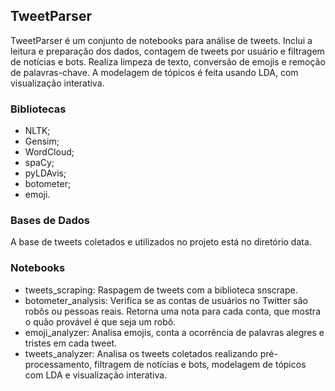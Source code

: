 ## TweetParser
TweetParser é um conjunto de notebooks para análise de tweets. Inclui a leitura e preparação dos dados, contagem de tweets por usuário e filtragem de notícias e bots. Realiza limpeza de texto, conversão de emojis e remoção de palavras-chave. A modelagem de tópicos é feita usando LDA, com visualização interativa. 

### Bibliotecas
- NLTK;
- Gensim;
- WordCloud;
- spaCy;
- pyLDAvis;
- botometer;
- emoji.

### Bases de Dados
A base de tweets coletados e utilizados no projeto está no diretório data. 

### Notebooks
- tweets_scraping: Raspagem de tweets com a biblioteca snscrape.
- botometer_analysis: Verifica se as contas de usuários no Twitter são robôs ou pessoas reais. Retorna uma nota para cada conta, que mostra o quão provável é que seja um robô.
- emoji_analyzer: Analisa emojis, conta a ocorrência de palavras alegres e tristes em cada tweet. 
- tweets_analyzer: Analisa os tweets coletados realizando pré-processamento, filtragem de notícias e bots, modelagem de tópicos com LDA e visualização interativa.




